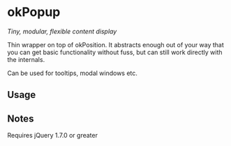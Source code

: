 # okPopup

*Tiny, modular, flexible content display* 

Thin wrapper on top of okPosition. It abstracts enough out of your way that you
can get basic functionality without fuss, but can still work directly with the
internals.

Can be used for tooltips, modal windows etc.

## Usage

## Notes

Requires jQuery 1.7.0 or greater
